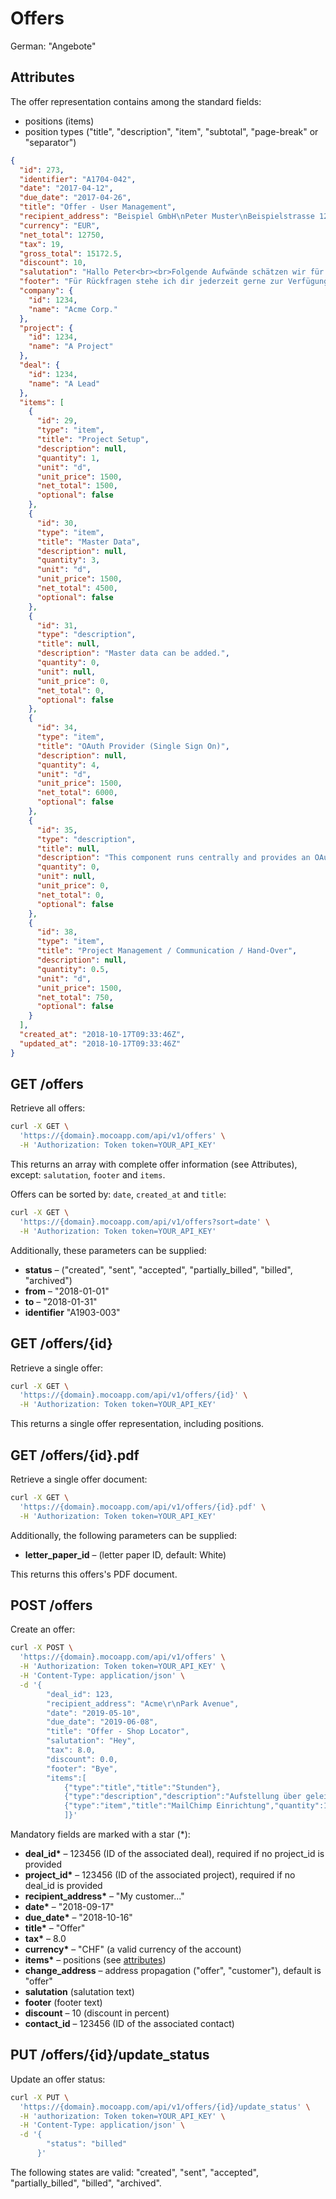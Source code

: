 # Offers

German: "Angebote"

## Attributes

The offer representation contains among the standard fields:

- positions (items)
- position types ("title", "description", "item", "subtotal", "page-break" or "separator")

```json
{
  "id": 273,
  "identifier": "A1704-042",
  "date": "2017-04-12",
  "due_date": "2017-04-26",
  "title": "Offer - User Management",
  "recipient_address": "Beispiel GmbH\nPeter Muster\nBeispielstrasse 123\n12345 Berlin",
  "currency": "EUR",
  "net_total": 12750,
  "tax": 19,
  "gross_total": 15172.5,
  "discount": 10,
  "salutation": "Hallo Peter<br><br>Folgende Aufwände schätzen wir für die Umsetzung der Komponenten:",
  "footer": "Für Rückfragen stehe ich dir jederzeit gerne zur Verfügung.<br><br>Viele Grüsse<br><br>Tobias",
  "company": {
    "id": 1234,
    "name": "Acme Corp."
  },
  "project": {
    "id": 1234,
    "name": "A Project"
  },
  "deal": {
    "id": 1234,
    "name": "A Lead"
  },
  "items": [
    {
      "id": 29,
      "type": "item",
      "title": "Project Setup",
      "description": null,
      "quantity": 1,
      "unit": "d",
      "unit_price": 1500,
      "net_total": 1500,
      "optional": false
    },
    {
      "id": 30,
      "type": "item",
      "title": "Master Data",
      "description": null,
      "quantity": 3,
      "unit": "d",
      "unit_price": 1500,
      "net_total": 4500,
      "optional": false
    },
    {
      "id": 31,
      "type": "description",
      "title": null,
      "description": "Master data can be added.",
      "quantity": 0,
      "unit": null,
      "unit_price": 0,
      "net_total": 0,
      "optional": false
    },
    {
      "id": 34,
      "type": "item",
      "title": "OAuth Provider (Single Sign On)",
      "description": null,
      "quantity": 4,
      "unit": "d",
      "unit_price": 1500,
      "net_total": 6000,
      "optional": false
    },
    {
      "id": 35,
      "type": "description",
      "title": null,
      "description": "This component runs centrally and provides an OAuth Provider.<br>Other applications can access this authorization service.",
      "quantity": 0,
      "unit": null,
      "unit_price": 0,
      "net_total": 0,
      "optional": false
    },
    {
      "id": 38,
      "type": "item",
      "title": "Project Management / Communication / Hand-Over",
      "description": null,
      "quantity": 0.5,
      "unit": "d",
      "unit_price": 1500,
      "net_total": 750,
      "optional": false
    }
  ],
  "created_at": "2018-10-17T09:33:46Z",
  "updated_at": "2018-10-17T09:33:46Z"
}
```

## GET /offers

Retrieve all offers:

```bash
curl -X GET \
  'https://{domain}.mocoapp.com/api/v1/offers' \
  -H 'Authorization: Token token=YOUR_API_KEY'
```

This returns an array with complete offer information (see Attributes), except: `salutation`, `footer` and `items`.

Offers can be sorted by: `date`, `created_at` and `title`:

```bash
curl -X GET \
  'https://{domain}.mocoapp.com/api/v1/offers?sort=date' \
  -H 'Authorization: Token token=YOUR_API_KEY'
```

Additionally, these parameters can be supplied:

- **status** – ("created", "sent", "accepted", "partially_billed", "billed", "archived")
- **from** – "2018-01-01"
- **to** – "2018-01-31"
- **identifier** "A1903-003"

## GET /offers/{id}

Retrieve a single offer:

```bash
curl -X GET \
  'https://{domain}.mocoapp.com/api/v1/offers/{id}' \
  -H 'Authorization: Token token=YOUR_API_KEY'
```

This returns a single offer representation, including positions.

## GET /offers/{id}.pdf

Retrieve a single offer document:

```bash
curl -X GET \
  'https://{domain}.mocoapp.com/api/v1/offers/{id}.pdf' \
  -H 'Authorization: Token token=YOUR_API_KEY'
```

Additionally, the following parameters can be supplied:

- **letter_paper_id** – (letter paper ID, default: White)

This returns this offers's PDF document.

## POST /offers

Create an offer:

```bash
curl -X POST \
  'https://{domain}.mocoapp.com/api/v1/offers' \
  -H 'Authorization: Token token=YOUR_API_KEY' \
  -H 'Content-Type: application/json' \
  -d '{
        "deal_id": 123,
        "recipient_address": "Acme\r\nPark Avenue",
        "date": "2019-05-10",
        "due_date": "2019-06-08",
        "title": "Offer - Shop Locator",
        "salutation": "Hey",
        "tax": 8.0,
        "discount": 0.0,
        "footer": "Bye",
        "items":[
            {"type":"title","title":"Stunden"},
            {"type":"description","description":"Aufstellung über geleistete Arbeiten"},
            {"type":"item","title":"MailChimp Einrichtung","quantity":1,"unit":"Std","unit_price":100.0}
            ]}'
```

Mandatory fields are marked with a star (\*):

- **deal_id\*** – 123456 (ID of the associated deal), required if no project_id is provided
- **project_id\*** – 123456 (ID of the associated project), required if no deal_id is provided
- **recipient_address\*** – "My customer..."
- **date\*** – "2018-09-17"
- **due_date\*** – "2018-10-16"
- **title\*** – "Offer"
- **tax\*** – 8.0
- **currency\*** – "CHF" (a valid currency of the account)
- **items\*** – positions (see [attributes](#attributes))
- **change_address** – address propagation ("offer", "customer"), default is "offer"
- **salutation** (salutation text)
- **footer** (footer text)
- **discount** – 10 (discount in percent)
- **contact_id** – 123456 (ID of the associated contact)

## PUT /offers/{id}/update_status

Update an offer status:

```bash
curl -X PUT \
  'https://{domain}.mocoapp.com/api/v1/offers/{id}/update_status' \
  -H 'authorization: Token token=YOUR_API_KEY' \
  -H 'Content-Type: application/json' \
  -d '{
        "status": "billed"
      }'
```

The following states are valid: "created", "sent", "accepted", "partially_billed", "billed", "archived".

